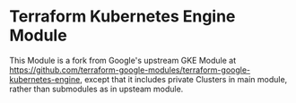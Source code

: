 # Terraform Kubernetes Engine Module

This Module is a fork from Google's upstream GKE Module at https://github.com/terraform-google-modules/terraform-google-kubernetes-engine, except that it includes private Clusters in main module, rather than submodules as in upsteam module.